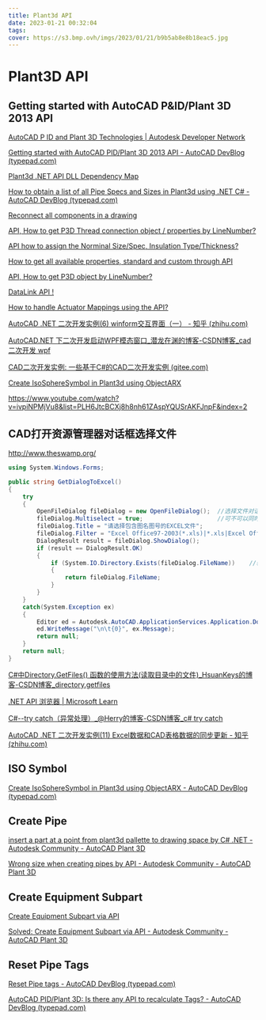 ```yaml
---
title: Plant3d API
date: 2023-01-21 00:32:04
tags:
cover: https://s3.bmp.ovh/imgs/2023/01/21/b9b5ab8e8b18eac5.jpg
---
```


#  Plant3D API



## Getting started with AutoCAD P&ID/Plant 3D 2013 API

[AutoCAD P ID and Plant 3D Technologies | Autodesk Developer Network](https://www.autodesk.com/developer-network/platform-technologies/autocad-p-id-and-plant-3d?_ga=2.29442367.1607432708.1674231356-1836955287.1673691923)

[Getting started with AutoCAD PID/Plant 3D 2013 API - AutoCAD DevBlog (typepad.com)](https://adndevblog.typepad.com/autocad/2012/10/getting-started-with-autocad-pidplant-3d-2013-api.html)



[Plant3d .NET API DLL Dependency Map](https://adndevblog.typepad.com/autocad/2012/09/plant3d-net-api-dll-dependency-map.html)

[How to obtain a list of all Pipe Specs and Sizes in Plant3d using .NET C# - AutoCAD DevBlog (typepad.com)](https://adndevblog.typepad.com/autocad/2012/05/how-to-obtain-a-list-of-all-pipe-specs-and-sizes-in-plant3d-using-net-c.html)

[Reconnect all components in a drawing](https://forums.autodesk.com/t5/autocad-plant-3d-forum/reconnect-all-components-in-a-drawing/m-p/10887378)

[API, How to get P3D Thread connection object / properties by LineNumber?](https://forums.autodesk.com/t5/autocad-plant-3d-forum/api-how-to-get-p3d-thread-connection-object-properties-by/m-p/5827121)

[API how to assign the Norminal Size/Spec, Insulation Type/Thickness?](https://forums.autodesk.com/t5/autocad-plant-3d-forum/api-how-to-assign-the-norminal-size-spec-insulation-type/m-p/5816877)

[How to get all available properties, standard and custom through API](https://forums.autodesk.com/t5/autocad-plant-3d-forum/how-to-get-all-available-properties-standard-and-custom-through/m-p/10177701)

[API, How to get P3D object by LineNumber?](https://forums.autodesk.com/t5/autocad-plant-3d-forum/api-how-to-get-p3d-object-by-linenumber/m-p/5818840)

[DataLink API !](https://forums.autodesk.com/t5/autocad-plant-3d-forum/datalink-api/m-p/3054232)

[How to handle Actuator Mappings using the API?](https://forums.autodesk.com/t5/autocad-plant-3d-forum/how-to-handle-actuator-mappings-using-the-api/m-p/10525433)



[AutoCAD .NET 二次开发实例(6) winform交互界面（一） - 知乎 (zhihu.com)](https://zhuanlan.zhihu.com/p/138579148)

[AutoCAD.NET 下二次开发启动WPF模态窗口_潜龙在渊的博客-CSDN博客_cad二次开发 wpf](https://blog.csdn.net/kdf123/article/details/98073128)

[CAD二次开发实例: 一些基于C#的CAD二次开发实例 (gitee.com)](https://gitee.com/yuzhaokai/CADExampleDemo)

[Create IsoSphereSymbol in Plant3d using ObjectARX](https://adndevblog.typepad.com/autocad/2012/09/create-isospheresymbol-in-plant3d-using-objectarx.html)

https://www.youtube.com/watch?v=ivpiNPMjVu8&list=PLH6JtcBCXj8h8nh61ZAspYQUSrAKFJnpF&index=2



##  CAD打开资源管理器对话框选择文件

http://www.theswamp.org/

~~~  c#
using System.Windows.Forms;

public string GetDialogToExcel()
{
    try
    {
        OpenFileDialog fileDialog = new OpenFileDialog();  //选择文件对话框 
        fileDialog.Multiselect = true;                     //可不可以同时选几个文件
        fileDialog.Title = "请选择包含图名图号的EXCEL文件";
        fileDialog.Filter = "Excel Office97-2003(*.xls)|*.xls|Excel Office2007及以上(*.xlsx)|*.xlsx";
        DialogResult result = fileDialog.ShowDialog();
        if (result == DialogResult.OK)
        {
            if (System.IO.Directory.Exists(fileDialog.FileName))    //验证路径是否为空或非法
            {
                return fileDialog.FileName;
            }
        }
    }
    catch(System.Exception ex)
    {
        Editor ed = Autodesk.AutoCAD.ApplicationServices.Application.DocumentManager.MdiActiveDocument.Editor;
        ed.WriteMessage("\n\t{0}", ex.Message);
        return null;
    }
    return null;
}
~~~



[C#中Directory.GetFiles() 函数的使用方法(读取目录中的文件)_HsuanKeys的博客-CSDN博客_directory.getfiles](https://blog.csdn.net/qq_35970739/article/details/82887314)

[.NET API 浏览器 | Microsoft Learn](https://learn.microsoft.com/zh-cn/dotnet/api/?view=net-7.0)

[C#--try catch（异常处理）_@Herry的博客-CSDN博客_c# try catch](https://blog.csdn.net/aimin_com/article/details/80285171)

[AutoCAD .NET 二次开发实例(11) Excel数据和CAD表格数据的同步更新 - 知乎 (zhihu.com)](https://zhuanlan.zhihu.com/p/158569412)

## ISO Symbol

[Create IsoSphereSymbol in Plant3d using ObjectARX - AutoCAD DevBlog (typepad.com)](https://adndevblog.typepad.com/autocad/2012/09/create-isospheresymbol-in-plant3d-using-objectarx.html)



##  Create Pipe

[insert a part at a point from plant3d pallette to drawing space by C# .NET - Autodesk Community - AutoCAD Plant 3D](https://forums.autodesk.com/t5/autocad-plant-3d-forum/insert-a-part-at-a-point-from-plant3d-pallette-to-drawing-space/m-p/10468818)

[Wrong size when creating pipes by API - Autodesk Community - AutoCAD Plant 3D](https://forums.autodesk.com/t5/autocad-plant-3d-forum/wrong-size-when-creating-pipes-by-api/m-p/3922304)



## Create Equipment Subpart

[Create Equipment Subpart via API](https://forums.autodesk.com/t5/autocad-plant-3d-forum/create-equipment-subpart-via-api/m-p/8764564)

[Solved: Create Equipment Subpart via API - Autodesk Community - AutoCAD Plant 3D](https://forums.autodesk.com/t5/autocad-plant-3d-forum/create-equipment-subpart-via-api/m-p/8764564)



## Reset Pipe Tags

[Reset Pipe tags - AutoCAD DevBlog (typepad.com)](https://adndevblog.typepad.com/autocad/2015/03/reset-pipe-tags.html)

[AutoCAD PID/Plant 3D: Is there any API to recalculate Tags? - AutoCAD DevBlog (typepad.com)](https://adndevblog.typepad.com/autocad/2012/10/autocad-pidplant-3d-is-there-any-api-to-recalculate-tags.html)
